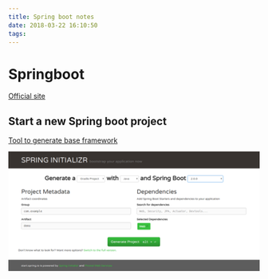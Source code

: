```yaml
---
title: Spring boot notes
date: 2018-03-22 16:10:50
tags:
---
```

# Springboot

[Official site](https://projects.spring.io/spring-boot/)

## Start a new Spring boot project

[Tool to generate base framework](https://start.spring.io/)

![Spring Boot Start](/myimages/springboot_start.png)